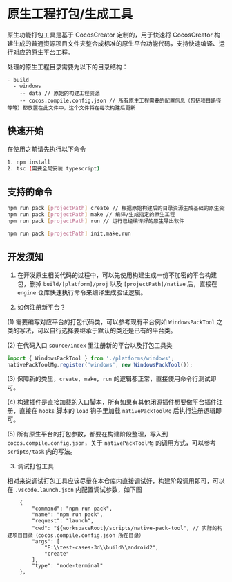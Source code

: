 # 原生工程打包/生成工具

原生功能打包工具是基于 CocosCreator 定制的，用于快速将 CocosCreator 构建生成的普通资源项目文件夹整合成标准的原生平台功能代码，支持快速编译、运行对应的原生平台工程。

处理的原生工程目录需要为以下的目录结构：

```dir
- build
  - windows
    -- data // 原始的构建工程资源
    -- cocos.compile.config.json // 所有原生工程需要的配置信息（包括项目路径等等）都放置在此文件中，这个文件将在每次构建后更新
```

## 快速开始

在使用之前请先执行以下命令

```bash
1. npm install
2. tsc (需要全局安装 typescript)
```

## 支持的命令

```bash
npm run pack [projectPath] create // 根据原始构建后的目录资源生成基础的原生资源工程
npm run pack [projectPath] make // 编译/生成指定的原生工程
npm run pack [projectPath] run // 运行已经编译好的原生导出软件

npm run pack [projectPath] init,make,run
```

## 开发须知

1. 在开发原生相关代码的过程中，可以先使用构建生成一份不加密的平台构建包，删掉 `build/[platform]/proj` 以及 `[projectPath]/native` 后，直接在 `engine` 仓库快速执行命令来编译生成验证逻辑。

2. 如何注册新平台？

(1) 需要编写对应平台的打包代码类，可以参考现有平台例如 `WindowsPackTool` 之类的写法，可以自行选择要继承于默认的类还是已有的平台类。

(2) 在代码入口 `source/index` 里注册新的平台以及打包工具类

```ts
import { WindowsPackTool } from './platforms/windows';
nativePackToolMg.register('windows', new WindowsPackTool());
```

(3) 保障新的类里，`create, make, run` 的逻辑都正常，直接使用命令行测试即可。

(4) 构建插件是直接加载的入口脚本，所有如果有其他闭源插件想要做平台插件注册，直接在 `hooks` 脚本的 `load` 钩子里加载 `nativePackToolMg` 后执行注册逻辑即可。

(5) 所有原生平台的打包参数，都要在构建阶段整理，写入到 `cocos.compile.config.json`，关于 `nativePackToolMg` 的调用方式，可以参考 `scripts/task` 内的写法。

3. 调试打包工具

相对来说调试打包工具应该尽量在本仓库内直接调试好，构建阶段调用即可，可以在 `.vscode.launch.json` 内配置调试参数，如下图

```json5
    {
        "command": "npm run pack",
        "name": "npm run pack",
        "request": "launch",
        "cwd": "${workspaceRoot}/scripts/native-pack-tool", // 实际的构建项目目录（cocos.compile.config.json 所在目录）
        "args": [
            "E:\\test-cases-3d\\build\\android2",
            "create"
        ],
        "type": "node-terminal"
    },
```

